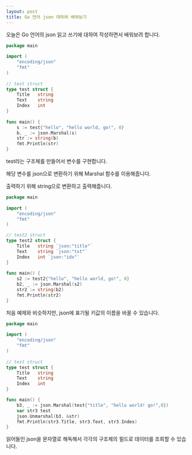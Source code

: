 ```yaml
---
layout: post
title: Go 언어 json 대하여 배워보기 
---
```


오늘은 Go 언어의 json 읽고 쓰기에 대하여 작성하면서 배워보려 합니다.

```go
package main
 
import (
    "encoding/json"
    "fmt"
)
 
// test struct
type test struct {
    Title   string
    Text    string
    Index   int 
}
 
func main() {
    s := test{"hello", "hello world, go!", 0}
    b, _ := json.Marshal(s)
    str := string(b)
    fmt.Println(str)
}
```

test라는 구조체를 만들어서 변수를 구현합니다.

해당 변수를 json으로 변환하기 위해 Marshal 함수를 이용해줍니다.

출력하기 위해 string으로 변환하고 출력해줍니다.

```go
package main
 
import (
    "encoding/json"
    "fmt"
)

// test2 struct
type test2 struct {
    Title   string `json:"title"`
    Text    string `json:"txt"`
    Index   int `json:"idx"`
}
 
func main() {
    s2 := test2{"hello", "hello world, go!", 0}
    b2, _ := json.Marshal(s2)
    str2 := string(b2)
    fmt.Println(str2)
}
```

처음 예제와 비슷하지만, json에 표기될 키값의 이름을 바꿀 수 있습니다.

```go
package main
 
import (
    "encoding/json"
    "fmt"
)
 
// test struct
type test struct {
    Title   string
    Text    string
    Index   int 
}

func main() {
    b3, _ := json.Marshal(test{"title", "hello world! go!",0})
    var str3 test
    json.Unmarshal(b3, &str)
    fmt.Println(str3.Title, str3.Text, str3.Index)
}
```

읽어들인 json을 문자열로 해독해서 각각의 구조체의 필드로 데이터를 조회할 수 있습니다.
